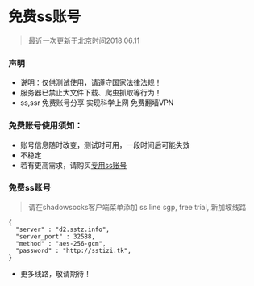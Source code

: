 # 免费ss账号
> 最近一次更新于北京时间2018.06.11

### 声明
- 说明：仅供测试使用，请遵守国家法律法规！
- 服务器已禁止大文件下载、爬虫抓取等行为！
- ss,ssr 免费账号分享 实现科学上网 免费翻墙VPN


### 免费账号使用须知：
- 账号信息随时改变，测试时可用，一段时间后可能失效
- 不稳定
- 若有更高需求，请购买[专用ss账号](https://sstizi.tk)

### 免费ss账号
> 请在shadowsocks客户端菜单添加
> ss line sgp, free trial, 新加坡线路
 
```
{
  "server" : "d2.sstz.info",
  "server_port" : 32588,
  "method" : "aes-256-gcm",
  "password" : "http://sstizi.tk",
}
```

- 更多线路，敬请期待！

















